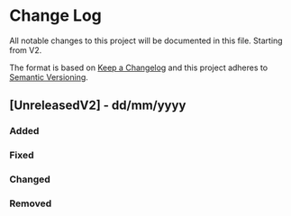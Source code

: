 # Change Log

All notable changes to this project will be documented in this file. Starting from V2.

The format is based on [Keep a Changelog](http://keepachangelog.com/)
and this project adheres to [Semantic Versioning](http://semver.org/).

## [UnreleasedV2] - dd/mm/yyyy

### Added

### Fixed

### Changed

### Removed
